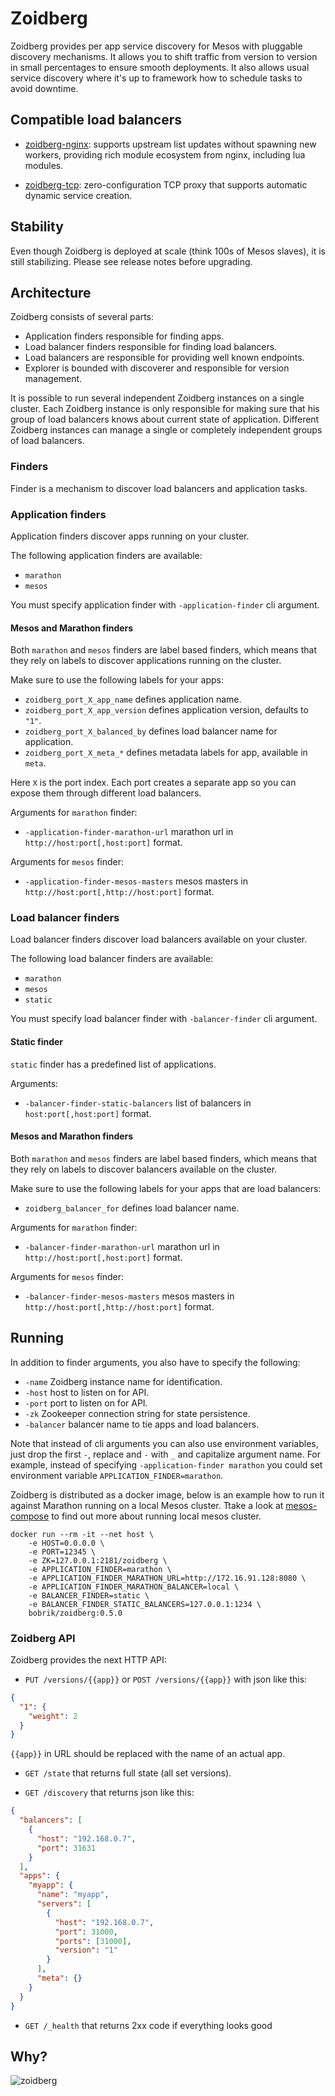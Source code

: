 # Zoidberg

Zoidberg provides per app service discovery for Mesos with pluggable
discovery mechanisms. It allows you to shift traffic from version
to version in small percentages to ensure smooth deployments. It also
allows usual service discovery where it's up to framework how to
schedule tasks to avoid downtime.

## Compatible load balancers

* [zoidberg-nginx](https://github.com/bobrik/zoidberg-nginx):
supports upstream list updates without spawning new workers,
providing rich module ecosystem from nginx, including lua modules.

* [zoidberg-tcp](https://github.com/bobrik/zoidbergtcp):
zero-configuration TCP proxy that supports automatic dynamic service creation.

## Stability

Even though Zoidberg is deployed at scale (think 100s of Mesos slaves),
it is still stabilizing. Please see release notes before upgrading.

## Architecture

Zoidberg consists of several parts:

* Application finders responsible for finding apps.
* Load balancer finders responsible for finding load balancers.
* Load balancers are responsible for providing well known endpoints.
* Explorer is bounded with discoverer and responsible for version management.

It is possible to run several independent Zoidberg instances on a single cluster.
Each Zoidberg instance is only responsible for making sure that his group of
load balancers knows about current state of application. Different Zoidberg instances
can manage a single or completely independent groups of load balancers.

### Finders

Finder is a mechanism to discover load balancers and application tasks.

### Application finders

Application finders discover apps running on your cluster.

The following application finders are available:

* `marathon`
* `mesos`

You must specify application finder with `-application-finder` cli argument.

#### Mesos and Marathon finders

Both `marathon` and `mesos` finders are label based finders, which means
that they rely on labels to discover applications running on the cluster.

Make sure to use the following labels for your apps:

* `zoidberg_port_X_app_name` defines application name.
* `zoidberg_port_X_app_version` defines application version, defaults to `"1"`.
* `zoidberg_port_X_balanced_by` defines load balancer name for application.
* `zoidberg_port_X_meta_*` defines metadata labels for app, available in `meta`.

Here `X` is the port index. Each port creates a separate app so you can
expose them through different load balancers.

Arguments for `marathon` finder:

* `-application-finder-marathon-url` marathon url in `http://host:port[,host:port]` format.

Arguments for `mesos` finder:

* `-application-finder-mesos-masters` mesos masters in `http://host:port[,http://host:port]` format.

### Load balancer finders

Load balancer finders discover load balancers available on your cluster.

The following load balancer finders are available:

* `marathon`
* `mesos`
* `static`

You must specify load balancer finder with `-balancer-finder` cli argument.

#### Static finder

`static` finder has a predefined list of applications.

Arguments:

* `-balancer-finder-static-balancers` list of balancers in `host:port[,host:port]` format.

#### Mesos and Marathon finders

Both `marathon` and `mesos` finders are label based finders, which means
that they rely on labels to discover balancers available on the cluster.

Make sure to use the following labels for your apps that are load balancers:

* `zoidberg_balancer_for` defines load balancer name.

Arguments for `marathon` finder:

* `-balancer-finder-marathon-url` marathon url in `http://host:port[,host:port]` format.

Arguments for `mesos` finder:

* `-balancer-finder-mesos-masters` mesos masters in `http://host:port[,http://host:port]` format.

## Running

In addition to finder arguments, you also have to specify the following:

* `-name` Zoidberg instance name for identification.
* `-host` host to listen on for API.
* `-port` port to listen on for API.
* `-zk` Zookeeper connection string for state persistence.
* `-balancer` balancer name to tie apps and load balancers.

Note that instead of cli arguments you can also use environment variables,
just drop the first `-`, replace and `-` with `_` and capitalize argument name.
For example, instead of specifying `-application-finder marathon` you could
set environment variable `APPLICATION_FINDER=marathon`.

Zoidberg is distributed as a docker image, below is an example how to run it
against Marathon running on a local Mesos cluster. Ttake a look at
[mesos-compose](https://github.com/bobrik/mesos-compose) to find out more about
running local mesos cluster.


```
docker run --rm -it --net host \
    -e HOST=0.0.0.0 \
    -e PORT=12345 \
    -e ZK=127.0.0.1:2181/zoidberg \
    -e APPLICATION_FINDER=marathon \
    -e APPLICATION_FINDER_MARATHON_URL=http://172.16.91.128:8080 \
    -e APPLICATION_FINDER_MARATHON_BALANCER=local \
    -e BALANCER_FINDER=static \
    -e BALANCER_FINDER_STATIC_BALANCERS=127.0.0.1:1234 \
    bobrik/zoidberg:0.5.0
```

### Zoidberg API

Zoidberg provides the next HTTP API:

* `PUT /versions/{{app}}` or `POST /versions/{{app}}` with json like this:

```json
{
  "1": {
    "weight": 2
  }
}
```

`{{app}}` in URL should be replaced with the name of an actual app.

* `GET /state` that returns full state (all set versions).

* `GET /discovery` that returns json like this:

```json
{
  "balancers": [
    {
      "host": "192.168.0.7",
      "port": 31631
    }
  ],
  "apps": {
    "myapp": {
      "name": "myapp",
      "servers": [
        {
          "host": "192.168.0.7",
          "port": 31000,
          "ports": [31000],
          "version": "1"
        }
      ],
      "meta": {}
    }
  }
}
```

* `GET /_health` that returns 2xx code if everything looks good

## Why?

![zoidberg](zoidberg.jpg)

